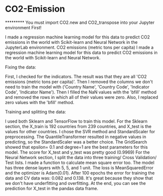 # CO2-Emission

********* You must import CO2.new and CO2_transpose into your Jupyter environment First!


I made a regression machine learning model for this data to predict CO2 emissions in the world with Scikit-learn and Neural Network in the JupyterLab environment.
CO2 emissions (metric tons per capita)
I made a regression machine learning model for this data to predict CO2 emissions in the world with Scikit-learn and Neural Network.

Fixing the data:

First, I checked for the indicators. The result was that they are all  'CO2 emissions (metric tons per capita)'. Then I removed the columns we don't need to train the model with ('Country Name', 'Country Code', 'Indicator Code', 'Indicator Name'). Then I filled the NaN values with the 'bfill' method and removed the rows in which all of their values were zero. Also, I replaced zero values with the 'bfill' method. 

Training and splitting the data:

I used both Sklearn and TensorFlow to train this model. For the Sklearn section, the X_train is 192 countries from 239 countries, and X_test is the values for other countries. I chose the SVR method and StandardScaler for preprocessing. The QuantileTransformer resulted in negative values in predicting, so the StandardScaler was a better choice. The GridSearch showed that epsilon= 0.1 and degree=1 are the best parameters for this model. The score for X_test and y_test was pretty good (0.9969)
For the Neural Network section, I split the data into three training/ Cross Validation/ Test lists. I made a function to calculate mean square error too. The model has three dense layers with 5, 5, and 1 unit. The loss is MeanSquaredError and the optimizer is Adam(0.01). After 100 epochs the error for training the data and CV data was: 0.082 and 0.138. It's great because they show that we don't have underfitting and overfitting. At the end, you can see the prediction for X_test in the pandas data frame.
